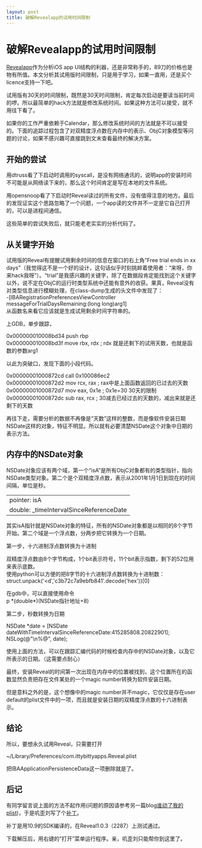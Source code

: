 ```yaml
---
layout: post
title: 破解Revealapp的试用时间限制
---
```


# 破解Revealapp的试用时间限制 #

[Revealapp](http://revealapp.com)作为分析iOS app UI结构的利器，还是非常称手的，89刀的价格也是物有所值。本文分析其试用版时间限制，只是用于学习，如果一直用，还是买个licence支持一下吧。

试用版有30天的时间限制，既然是30天时间限制，肯定每次启动是要读当前时间的啰。所以最简单的hack方法就是修改系统时间。如果这种方法可以接受，就不用往下看了。

如果你的工作严重依赖于Calendar，那么修改系统时间的方法就是不可以接受的。下面的追踪过程包含了对双精度浮点数在内存中的表示、ObjC对象模型等问题的讨论，如果不感兴趣可直接跳到文末查看最终的解决方案。

## 开始的尝试 ##
用dtruss看了下启动时调用的syscall，是没有网络通讯的，说明app的安装时间不可能是从网络读下来的，那么这个时间肯定是写在本地的文件系统。

用opensnoop看了下启动时Reveal读过的所有文件，没有值得注意的地方。最后的发现证实这个思路忽略了一个问题，一个app读的文件并不一定是它自己打开的，可以是进程间通信。

这些简单的尝试失败后，就只能老老实实的分析代码了。

## 从关键字开始 ##
试用版的Reveal有提醒试用剩余时间的信息在窗口的右上角”Free trial ends in xx days”（我觉得这不是一个好的设计，这句话似乎时刻挑衅着使用者：“来呀，你来hack我呀”）。“trial”是我感兴趣的关键字，除了在数据段肯定能找到这个关键字以外，说不定在ObjC的运行时类型系统中还能有意外的收获。果真，Reveal没有对类型信息进行模糊处理，在class-dump生成的头文件中发现了：<br/>
-[IBARegistrationPreferencesViewController messageForTrialDaysRemaining:(long long)arg1]    <br/>
从函数名来看它应该就是生成试用剩余时间字符串的。

上GDB，单步跟踪，

0x000000010008bd34         push       rbp                <br/>
0x000000010008bd3f         move       rbx, rdx           ; rdx 就是还剩下的试用天数，也就是函数的参数arg1

以此为突破口，发现下面的小段代码。

0x00000001000872cd         call       0x100086ec2                                                     <br/>
0x00000001000872d2         mov        rcx, rax           ; rax中是上面函数返回的已过去的天数               <br/>
0x00000001000872d7         mov        eax, 0x1e          ; 0x1e=30 30天的限制                          <br/>
0x00000001000872dc         sub        rax, rcx           ; 30减去已经过去的天数的，减出来就是还剩下的天数

再往下走，需要分析的数据不再像是“天数”这样的整数，而是像软件安装日期NSDate这样的对象，特征不明显。所以就有必要清楚NSDate这个对象中日期的表示方法。

## 内存中的NSDate对象 ##
NSDate对象应该有两个域，第一个“isA”是所有ObjC对象都有的类型指针，指向NSDate类型对象。第二个是个双精度浮点数，表示从2001年1月1日到现在的时间间隔，单位是秒。

<table class="tg">
  <tr>
    <td class="tg-031e">pointer: isA </td>
  </tr>
  <tr>
    <td class="tg-031e">double: _timeIntervalSinceReferenceDate</td>
  </tr>
</table>

其实isA指针就是NSDate对象的特征，所有的NSDate对象都是以相同的8个字节开始。第二个域是一个浮点数，分两步把它转换为一个日期。

第一步，十六进制浮点数转换为十进制

双精度浮点数由8个字节构成，1个bit表示符号，11个bit表示指数，剩下的52位用来表示底数。<br/>
使用python可以方便的把8字节的十六进制浮点数转换为十进制数：<br/>
struct.unpack('<d','c3b72c7a9ebfb841'.decode('hex'))[0]

在gdb中，可以直接使用命令 <br/>
p \*(double\*)(NSDate指针地址+8)

第二步，秒数转换为日期

NSDate *date = [NSDate dateWithTimeIntervalSinceReferenceDate:415285808.20822901]; <br/>
NSLog(@"\n%@", date);

使用上面的方法，可以在跟踪汇编代码的时候检查内存中的NSDate对象，以及它所表示的日期。（这需要点耐心）

最终，安装Reveal的时间第一次出现在内存中的位置被找到，这个位置所在的函数显然负责把存在文件某处的一个magic number转换为软件安装日期。

但是意料之外的是，这个想像中的magic number并不magic，它仅仅是存在user default的plist文件中的一项，而且就是安装日期的双精度浮点数的十六进制表示。

## 结论 ##
所以，要想永久试用Reveal，只需要打开

~/Library/Preferences/com.ittybittyapps.Reveal.plist

把IBAApplicationPersistenceData这一项删除就是了。

## 后记 ##
有同学留言说上面的方法不起作用(问题的原因请参考另一篇blog[谁动了我的plist](/2015/04/19/plist.html))，于是叽歪刘写了个[补丁](/images/reveal_crack.app.zip)。

补丁是用10.9的SDK编译的，在Reveal1.0.3（2287）上测试通过。

下载解压后，用右键的“打开”菜单运行程序。亲，叽歪刘只能帮你到这里了。


